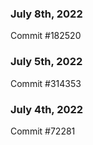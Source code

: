 ### July 8th, 2022

Commit #182520

### July 5th, 2022

Commit #314353


### July 4th, 2022

Commit #72281
